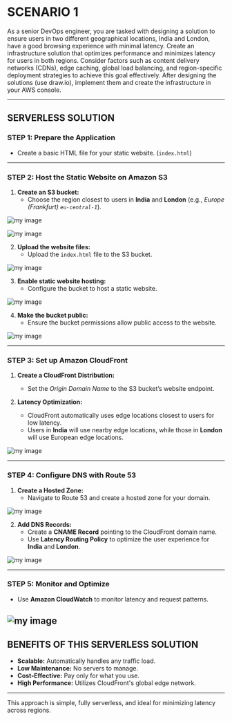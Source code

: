 # SCENARIO 1

As a senior DevOps engineer, you are tasked with designing a solution to ensure users in two different geographical locations, India and London, have a good browsing experience with minimal latency. Create an infrastructure solution that optimizes performance and minimizes latency for users in both regions. Consider factors such as content delivery networks (CDNs), edge caching, global load balancing, and region-specific deployment strategies to achieve this goal effectively. After designing the solutions (use draw.io), implement them and create the infrastructure in your AWS console.

---

## SERVERLESS SOLUTION

### STEP 1: Prepare the Application

- Create a basic HTML file for your static website. (`index.html`)
---

### STEP 2: Host the Static Website on Amazon S3

1. **Create an S3 bucket:**
   - Choose the region closest to users in **India** and **London** (e.g., *Europe (Frankfurt) `eu-central-1`*).

![my image](https://github.com/jayymeg/AWS_Critical_Thinking_1/blob/master/SCENARIO_1%20IMAGES/step%202%20(create%20S3%20bucket).JPG)
   

![my image](https://github.com/jayymeg/AWS_Critical_Thinking_1/blob/master/SCENARIO_1%20IMAGES/step%202(d).JPG)

2. **Upload the website files:**
   - Upload the `index.html` file to the S3 bucket.

![my image](https://github.com/jayymeg/AWS_Critical_Thinking_1/blob/master/SCENARIO_1%20IMAGES/step%202(e).JPG)
   
3. **Enable static website hosting:**
   - Configure the bucket to host a static website.

![my image](https://github.com/jayymeg/AWS_Critical_Thinking_1/blob/master/SCENARIO_1%20IMAGES/step%202(f).JPG)
   
4. **Make the bucket public:**
   - Ensure the bucket permissions allow public access to the website.

![my image](https://github.com/jayymeg/AWS_Critical_Thinking_1/blob/master/SCENARIO_1%20IMAGES/step%202(g).JPG)

---

### STEP 3: Set up Amazon CloudFront

1. **Create a CloudFront Distribution:**
   - Set the *Origin Domain Name* to the S3 bucket’s website endpoint.
   
2. **Latency Optimization:**
   - CloudFront automatically uses edge locations closest to users for low latency.
   - Users in **India** will use nearby edge locations, while those in **London** will use European edge locations.

![my image](https://github.com/jayymeg/AWS_Critical_Thinking_1/blob/master/SCENARIO_1%20IMAGES/step%203.JPG)

---

### STEP 4: Configure DNS with Route 53

1. **Create a Hosted Zone:**
   - Navigate to Route 53 and create a hosted zone for your domain.

![my image](https://github.com/jayymeg/AWS_Critical_Thinking_1/blob/master/SCENARIO_1%20IMAGES/step%204.JPG)

2. **Add DNS Records:**
   - Create a **CNAME Record** pointing to the CloudFront domain name.
   - Use **Latency Routing Policy** to optimize the user experience for **India** and **London**.

![my image](https://github.com/jayymeg/AWS_Critical_Thinking_1/blob/master/SCENARIO_1%20IMAGES/step%204(a).JPG)

---

### STEP 5: Monitor and Optimize

- Use **Amazon CloudWatch** to monitor latency and request patterns.

![my image](https://github.com/jayymeg/AWS_Critical_Thinking_1/blob/master/SCENARIO_1%20IMAGES/step%205.JPG)
---

## BENEFITS OF THIS SERVERLESS SOLUTION

- **Scalable:** Automatically handles any traffic load.
- **Low Maintenance:** No servers to manage.
- **Cost-Effective:** Pay only for what you use.
- **High Performance:** Utilizes CloudFront's global edge network.

---

This approach is simple, fully serverless, and ideal for minimizing latency across regions.
